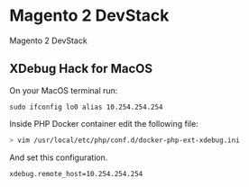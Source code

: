 # Magento 2 DevStack
Magento 2 DevStack

## XDebug Hack for MacOS

On your MacOS terminal run:

```
sudo ifconfig lo0 alias 10.254.254.254
```

Inside PHP Docker container edit the following file:

```bash
> vim /usr/local/etc/php/conf.d/docker-php-ext-xdebug.ini
```

And set this configuration.

```
xdebug.remote_host=10.254.254.254
```
